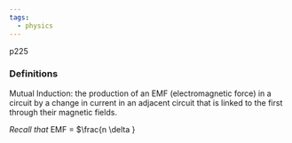 ```yaml
---
tags:
  - physics
---
```


p225


### Definitions
Mutual Induction: the production of an EMF (electromagnetic force) in a circuit by a change in current in an adjacent circuit that is linked to the first through their magnetic fields. 


*Recall that*
EMF = $\frac{n \delta }

